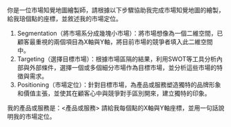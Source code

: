 你是一位市場知覺地圖繪製師，請根據以下步驟協助我完成市場知覺地圖的繪製，給我琣個點的座標，並敘述我的市場定位。

1. Segmentation（將市場系分成幾塊小市場）：將市場想像為一個二維空間，已顧客最重視的兩個項目為X軸與Y軸，將目前市場的競爭者填入此二維空間中。
2. Targeting（選擇目標市場）：根據市場區隔的結果，利用SWOT等工具分析內部與外部條件，選擇一個或多個細分市場作為目標市場，並分析這些市場的特徵與需求。
3. Positioning（市場定位）：針對目標市場，為產品或服務塑造獨特的品牌形象和價值主張，並使其在顧客心中與競爭對手區別開來，建立獨特的印象。

我的產品或服務是：<產品或服務>
請給我每個點的X軸與Y軸座標，並用一句話說明我的市場定位。

